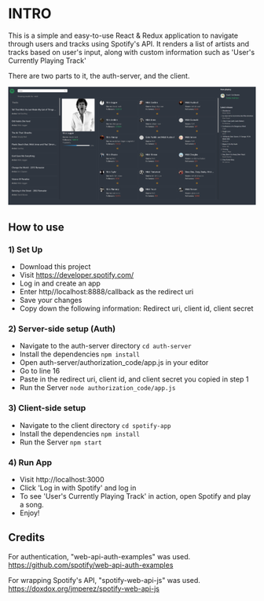 # INTRO
This is a simple and easy-to-use React & Redux application to navigate through users and tracks using Spotify's API.
It renders a list of artists and tracks based on user's input, along with custom information such as 'User's Currently Playing Track'

There are two parts to it, the auth-server, and the client.


![alt text](https://github.com/mbaronetti/spotify-dash/blob/master/preview.png "Preview")

## How to use

### 1) Set Up
- Download this project
- Visit https://developer.spotify.com/
- Log in and create an app
- Enter http//localhost:8888/callback as the redirect uri
- Save your changes
- Copy down the following information: Redirect uri, client id, client secret

### 2)  Server-side setup (Auth)
- Navigate to the auth-server directory `cd auth-server`
- Install the dependencies `npm install`
- Open auth-server/authorization_code/app.js in your editor
- Go to line 16
- Paste in the redirect uri, client id, and client secret you copied in step 1
- Run the Server `node authorization_code/app.js`

### 3)  Client-side setup
- Navigate to the client directory `cd spotify-app`
- Install the dependencies `npm install`
- Run the Server `npm start`

### 4)  Run App
- Visit http://localhost:3000
- Click 'Log in with Spotify' and log in
- To see 'User's Currently Playing Track' in action, open Spotify and play a song.
- Enjoy!

## Credits
For authentication, "web-api-auth-examples" was used.
https://github.com/spotify/web-api-auth-examples

For wrapping Spotify's API, "spotify-web-api-js" was used.
https://doxdox.org/jmperez/spotify-web-api-js